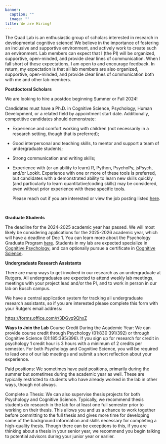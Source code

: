 ```yaml
---
banner:
  caption: ""
  image: ""
title: We are Hiring!
---
```

  The Quad Lab is an enthusiastic group of scholars interested in research in developmental cognitive science! We believe in the importance of fostering an inclusive and supportive environment, and actively work to create such an environment. Lab members can expect that I (the PI) will be organized, supportive, open-minded, and provide clear lines of communication. When I fall short of these expectations, I am open to and encourage feedback. In return, my expectation is that all lab members are also organized, supportive, open-minded, and provide clear lines of communication both with me and other lab members.  
  
  **Postdoctoral Scholars**
  
  We are looking to hire a postdoc beginning Summer or Fall 2024!  

  Candidates must have a Ph.D. in Cognitive Science, Psychology, Human Development, or a related field by appointment start date. Additionally, competitive candidates should demonstrate: 

- Experience and comfort working with children (not necessarily in a research setting, though that is preferred); 

- Good interpersonal and teaching skills, to mentor and support a team of undergraduate students; 

- Strong communication and writing skills; 

- Experience with (or an ability to learn) R, Python, PsychoPy, jsPsych, and/or Lookit. Experience with one or more of these tools is preferred, but candidates with a demonstrated ability to learn new skills quickly (and particularly to learn quantitative/coding skills) may be considered, even without prior experience with these specific tools. 

  Please reach out if you are interested or view the job posting listed [here](https://jobs.rutgers.edu/postings/215293).
  
<br>

  **Graduate Students**
  
The deadline for the 2024-2025 academic year has passed. We will most likely be considering applications for the 2025-2026 academic year, which will have a deadline of Dec 1. You can learn more about the Psychology Graduate Program [here](https://psych.rutgers.edu/academics/graduate/graduate-program-overview#areas-of-study). Students in my lab are expected specialize in [Cognitive Psychology](https://psych.rutgers.edu/academics/graduate/co), and can optionally pursue a certificate in [Cognitive Science](https://ruccs.rutgers.edu/academics/graduate/graduate-certificate).
  
  **Undergraduate Research Assistants**
  
There are many ways to get involved in our research as an undergraduate at Rutgers. All undergraduates are expected to attend weekly lab meetings, meetings with your project lead and/or the PI, and to work in person in our lab on Busch campus.  

We have a central application system for tracking all undergraduate research assistants, so if you are interested please complete this form with your Rutgers email address:
  
https://forms.office.com/r/3DGvq9QhxZ

**Ways to Join the Lab**
Course Credit During the Academic Year:  We can provide course credit through Psychology (01:830:391/392) or through Cognitive Science (01:185:395/396). If you sign up for research for credit in psychology 1 credit hour is 3 hours with a minimum of 2 credits per semester. For both Psychology and Cognitive Science, you will be required to lead one of our lab meetings and submit a short reflection about your experience.  

Paid positions: We sometimes have paid positions, primarily during the summer but sometimes during the academic year as well. These are typically restricted to students who have already worked in the lab in other ways, though not always.  

Complete a Thesis: We can also supervise thesis projects for both Psychology and Cognitive Science. Typically, we recommend thesis students do research in the lab for at least one full semester prior to working on their thesis. This allows you and us a chance to work together before committing to the full thesis and gives more time for developing some of the background information and skills necessary for completing a high-quality thesis. Though there can be exceptions to this, if you are thinking about a thesis in your senior year, we recommend you begin talking to potential advisors during your junior year or earlier.  
